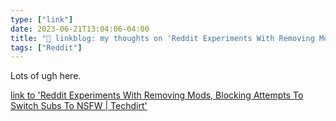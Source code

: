 ```yaml
---
type: ["link"]
date: 2023-06-21T13:04:06-04:00
title: "🔗 linkblog: my thoughts on 'Reddit Experiments With Removing Mods, Blocking Attempts To Switch Subs To NSFW | Techdirt'"
tags: ["Reddit"]
---
```

Lots of ugh here.  
 

[link to 'Reddit Experiments With Removing Mods, Blocking Attempts To Switch Subs To NSFW | Techdirt'](https://www.techdirt.com/2023/06/21/reddit-experiments-with-removing-mods-blocking-attempts-to-switch-subs-to-nsfw/)
